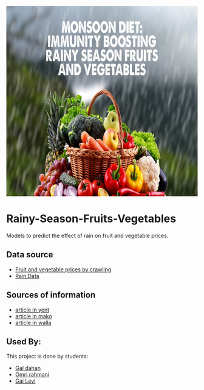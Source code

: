 <p align="center">
  <img width="900" height="500" src="rain fruits vegetables.jpeg"  />
</p>

# Rainy-Season-Fruits-Vegetables
Models to predict the effect of rain on fruit and vegetable prices.



## Data source

 - [Fruit and vegetable prices by crawling](https://prices.moag.gov.il/?ProductName=&ProductId=&ProductType=3&ComparisonDateType=0&ComparisonDate=13.06.2021&PriceType=1&SiteId=1&ViewType=2/)
 - [Rain Data](https://ims.data.gov.il/he/ims/4)

## Sources of information

 - [article in yent ](https://www.ynet.co.il/articles/0,7340,L-4484616,00.html)
 - [article in mako ](https://www.mako.co.il/news-israel/health-q2_2018/Article-67fa728ac4cf261004.htm)
 - [article in walla ](https://finance.walla.co.il/item/3438493)


## Used By:

This project is done by students:

- [Gal dahan ](https://github.com/gal-dahan)
- [Omri rahmani ](https://github.com/omri1001) 
- [Gai Levi ](https://github.com/GaiLevi) 
